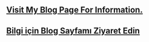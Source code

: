 ## [Visit My Blog Page For Information.](https://www.mustafasitlab.com/2023/07/physical-security-system-room-esp32-project.html)
## [Bilgi için Blog Sayfamı Ziyaret Edin](https://www.mustafasitlab.com/2023/07/physical-security-system-room-esp32-project.html)
